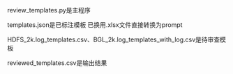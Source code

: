 review_templates.py是主程序

templates.json是已标注模板
已换用.xlsx文件直接转换为prompt

HDFS_2k.log_templates.csv、BGL_2k.log_templates_with_log.csv是待审查模板

reviewed_templates.csv是输出结果
